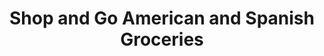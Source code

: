 ---
title: "Shop and Go American and Spanish Groceries"
url: /chelsea/shop-and-go-american-and-spanish-groceries/
shop: convenience
---